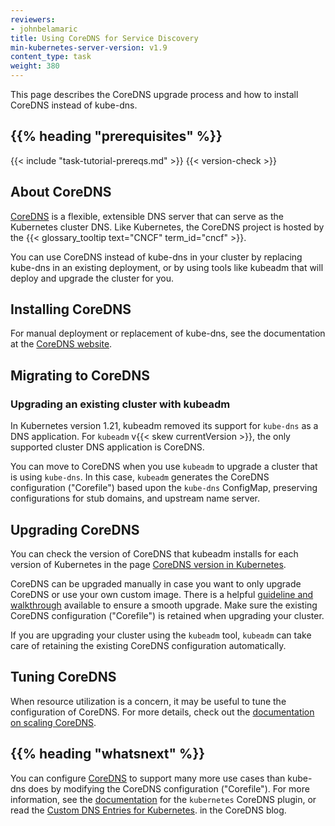 ```yaml
---
reviewers:
- johnbelamaric
title: Using CoreDNS for Service Discovery
min-kubernetes-server-version: v1.9
content_type: task
weight: 380
---
```


<!-- overview -->
This page describes the CoreDNS upgrade process and how to install CoreDNS instead of kube-dns.


## {{% heading "prerequisites" %}}

{{< include "task-tutorial-prereqs.md" >}} {{< version-check >}}


<!-- steps -->

## About CoreDNS

[CoreDNS](https://coredns.io) is a flexible, extensible DNS server
that can serve as the Kubernetes cluster DNS.
Like Kubernetes, the CoreDNS project is hosted by the
{{< glossary_tooltip text="CNCF" term_id="cncf" >}}.

You can use CoreDNS instead of kube-dns in your cluster by replacing
kube-dns in an existing deployment, or by using tools like kubeadm
that will deploy and upgrade the cluster for you.

## Installing CoreDNS

For manual deployment or replacement of kube-dns, see the documentation at the
[CoreDNS website](https://coredns.io/manual/installation/).

## Migrating to CoreDNS

### Upgrading an existing cluster with kubeadm

In Kubernetes version 1.21, kubeadm removed its support for `kube-dns` as a DNS application.
For `kubeadm` v{{< skew currentVersion >}}, the only supported cluster DNS application
is CoreDNS.

You can move to CoreDNS when you use `kubeadm` to upgrade a cluster that is
using `kube-dns`. In this case, `kubeadm` generates the CoreDNS configuration
("Corefile") based upon the `kube-dns` ConfigMap, preserving configurations for
stub domains, and upstream name server.

## Upgrading CoreDNS

You can check the version of CoreDNS that kubeadm installs for each version of
Kubernetes in the page
[CoreDNS version in Kubernetes](https://github.com/coredns/deployment/blob/master/kubernetes/CoreDNS-k8s_version.md).

CoreDNS can be upgraded manually in case you want to only upgrade CoreDNS
or use your own custom image.
There is a helpful [guideline and walkthrough](https://github.com/coredns/deployment/blob/master/kubernetes/Upgrading_CoreDNS.md)
available to ensure a smooth upgrade.
Make sure the existing CoreDNS configuration ("Corefile") is retained when
upgrading your cluster.

If you are upgrading your cluster using the `kubeadm` tool, `kubeadm`
can take care of retaining the existing CoreDNS configuration automatically.


## Tuning CoreDNS

When resource utilization is a concern, it may be useful to tune the
configuration of CoreDNS. For more details, check out the
[documentation on scaling CoreDNS](https://github.com/coredns/deployment/blob/master/kubernetes/Scaling_CoreDNS.md).

## {{% heading "whatsnext" %}}

You can configure [CoreDNS](https://coredns.io) to support many more use cases than
kube-dns does by modifying the CoreDNS configuration ("Corefile").
For more information, see the [documentation](https://coredns.io/plugins/kubernetes/)
for the `kubernetes` CoreDNS plugin, or read the 
[Custom DNS Entries for Kubernetes](https://coredns.io/2017/05/08/custom-dns-entries-for-kubernetes/).
in the CoreDNS blog.

